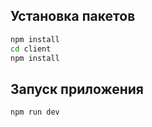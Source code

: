 ## Установка пакетов

```bash
npm install
cd client
npm install
```

## Запуск приложения

```bash
npm run dev
```
